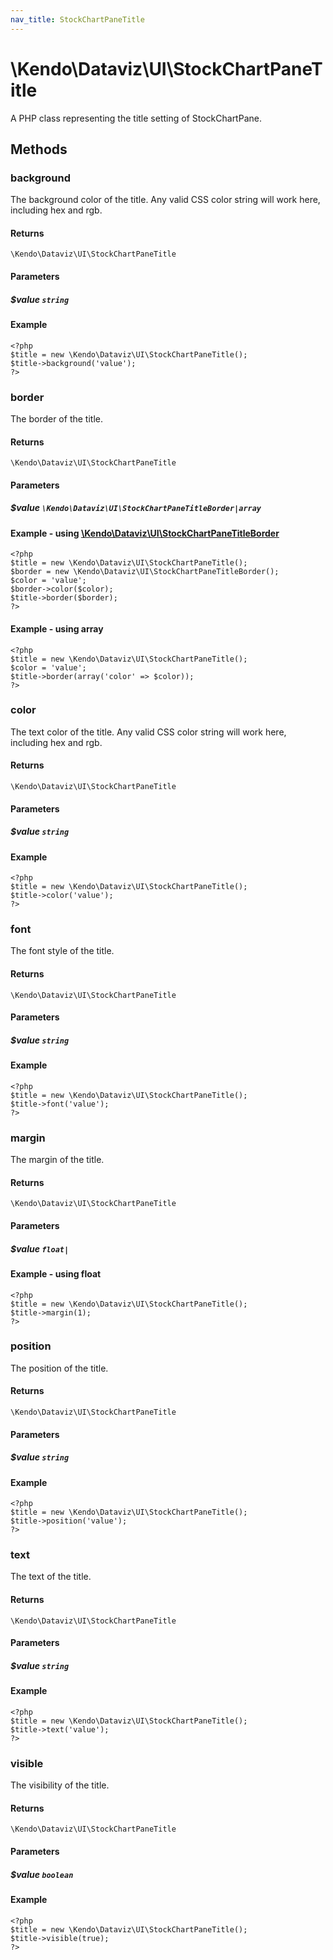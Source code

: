 ```yaml
---
nav_title: StockChartPaneTitle
---
```


# \Kendo\Dataviz\UI\StockChartPaneTitle

A PHP class representing the title setting of StockChartPane.


## Methods

### background
The background color of the title. Any valid CSS color string will work here, including
hex and rgb.

#### Returns
`\Kendo\Dataviz\UI\StockChartPaneTitle`

#### Parameters

##### $value `string`



#### Example 
    <?php
    $title = new \Kendo\Dataviz\UI\StockChartPaneTitle();
    $title->background('value');
    ?>

### border

The border of the title.

#### Returns
`\Kendo\Dataviz\UI\StockChartPaneTitle`

#### Parameters

##### $value `\Kendo\Dataviz\UI\StockChartPaneTitleBorder|array`


#### Example - using [\Kendo\Dataviz\UI\StockChartPaneTitleBorder](/api/wrappers/php/Kendo/Dataviz/UI/StockChartPaneTitleBorder)
    <?php
    $title = new \Kendo\Dataviz\UI\StockChartPaneTitle();
    $border = new \Kendo\Dataviz\UI\StockChartPaneTitleBorder();
    $color = 'value';
    $border->color($color);
    $title->border($border);
    ?>

#### Example - using array

    <?php
    $title = new \Kendo\Dataviz\UI\StockChartPaneTitle();
    $color = 'value';
    $title->border(array('color' => $color));
    ?>

### color
The text color of the title. Any valid CSS color string will work here, including hex and rgb.

#### Returns
`\Kendo\Dataviz\UI\StockChartPaneTitle`

#### Parameters

##### $value `string`



#### Example 
    <?php
    $title = new \Kendo\Dataviz\UI\StockChartPaneTitle();
    $title->color('value');
    ?>

### font
The font style of the title.

#### Returns
`\Kendo\Dataviz\UI\StockChartPaneTitle`

#### Parameters

##### $value `string`



#### Example 
    <?php
    $title = new \Kendo\Dataviz\UI\StockChartPaneTitle();
    $title->font('value');
    ?>

### margin
The margin of the title.

#### Returns
`\Kendo\Dataviz\UI\StockChartPaneTitle`

#### Parameters

##### $value `float|`



#### Example  - using float
    <?php
    $title = new \Kendo\Dataviz\UI\StockChartPaneTitle();
    $title->margin(1);
    ?>

### position
The position of the title.

#### Returns
`\Kendo\Dataviz\UI\StockChartPaneTitle`

#### Parameters

##### $value `string`



#### Example 
    <?php
    $title = new \Kendo\Dataviz\UI\StockChartPaneTitle();
    $title->position('value');
    ?>

### text
The text of the title.

#### Returns
`\Kendo\Dataviz\UI\StockChartPaneTitle`

#### Parameters

##### $value `string`



#### Example 
    <?php
    $title = new \Kendo\Dataviz\UI\StockChartPaneTitle();
    $title->text('value');
    ?>

### visible
The visibility of the title.

#### Returns
`\Kendo\Dataviz\UI\StockChartPaneTitle`

#### Parameters

##### $value `boolean`



#### Example 
    <?php
    $title = new \Kendo\Dataviz\UI\StockChartPaneTitle();
    $title->visible(true);
    ?>

